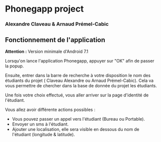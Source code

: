 # Phonegapp project

### Alexandre Claveau & Arnaud Prémel-Cabic

## Fonctionnement de l'application

**Attention :** Version minimale d'Android 7.1

Lorsqu'on lance l'application Phonegapp, appuyer sur "OK" afin de passer la popup. 

Ensuite, entrer dans la barre de recherche à votre disposition le nom des étudiants du projet ( Claveau Alexandre ou Arnaud Prémel-Cabic). Cela va vous permettre de chercher dans la base de donnée du projet les étudiants.

Une fois votre choix effectué, vous aller arriver sur la page d'identité de l'étudiant.

Vous allez avoir différente actions possibles :
- Vous pouvez passer un appel vers l'étudiant (Bureau ou Portable).
- Envoyer un sms à l'étudiant.
- Ajouter une localisation, elle sera visible en dessous du nom de l'étudiant (longitude & latitude).

